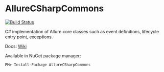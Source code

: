 AllureCSharpCommons
=====================
[![Build Status](https://travis-ci.org/allure-framework/allure-csharp-commons.svg)](https://travis-ci.org/allure-framework/allure-csharp-commons)

C# implementation of Allure core classes such as event definitions, lifecycle entry point, exceptions.

Docs: [Wiki](https://github.com/allure-framework/allure-csharp-commons/wiki)

Available in NuGet package manager:
```
PM> Install-Package AllureCSharpCommons
```
